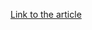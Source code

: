 [Link to the article](https://www.welivesecurity.com/2021/06/10/backdoordiplomacy-upgrading-quarian-turian/)
